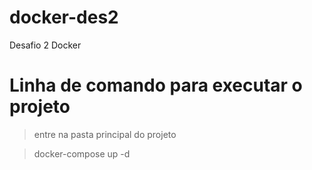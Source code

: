 # docker-des2
Desafio 2 Docker

# Linha de comando para executar o projeto
> entre na pasta principal do projeto

> docker-compose up -d
